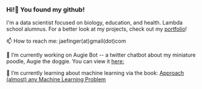 ### Hi!👋 You found my github!

I'm a data scientist focused on biology, education, and health. Lambda school alumnus. For a better look at my projects, check out my [portfolio](https://jae-finger.github.io/)!

📫 How to reach me: jaefinger(at)gmail(dot)com

🔭 I’m currently working on Augie Bot -- a twitter chatbot about my miniature poodle, Augie the doggie. You can view it [here:](https://www.twitter.com/augiethedog)

🌱 I’m currently learning about machine learning via the book: [Approach (almost) any Machine Learning Problem](https://www.amazon.com/Approaching-Almost-Machine-Learning-Problem-ebook/dp/B089P13QHT)

<!--
**jae-finger/jae-finger** is a ✨ _special_ ✨ repository because its `README.md` (this file) appears on your GitHub profile.

Here are some ideas to get you started:

- 🔭 I’m currently working on ...
- 🌱 I’m currently learning ...
- 👯 I’m looking to collaborate on ...
- 🤔 I’m looking for help with ...
- 💬 Ask me about ...
- 📫 How to reach me: ...
- 😄 Pronouns: ...
- 
-->
